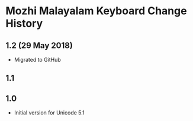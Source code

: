 Mozhi Malayalam Keyboard Change History
=======================

1.2 (29 May 2018)
-----------------
* Migrated to GitHub

1.1
-----------------

1.0
-----------------
* Initial version for Unicode 5.1
